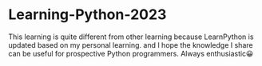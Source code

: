 # Learning-Python-2023

This learning is quite different from other learning because LearnPython is updated based on my personal learning. and I hope the knowledge I share can be useful for prospective Python programmers. Always enthusiastic😀
